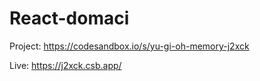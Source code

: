 # React-domaci

Project: https://codesandbox.io/s/yu-gi-oh-memory-j2xck
  
Live: https://j2xck.csb.app/
